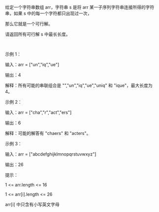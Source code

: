给定一个字符串数组 arr，字符串 s 是将 arr 某一子序列字符串连接所得的字符串，如果 s 中的每一个字符都只出现过一次，

那么它就是一个可行解。

请返回所有可行解 s 中最长长度。

 

示例 1：

输入：arr = ["un","iq","ue"]

输出：4

解释：所有可能的串联组合是 "","un","iq","ue","uniq" 和 "ique"，最大长度为 4。

示例 2：

输入：arr = ["cha","r","act","ers"]

输出：6

解释：可能的解答有 "chaers" 和 "acters"。

示例 3：

输入：arr = ["abcdefghijklmnopqrstuvwxyz"]

输出：26
 

提示：

1 <= arr.length <= 16

1 <= arr[i].length <= 26

arr[i] 中只含有小写英文字母

